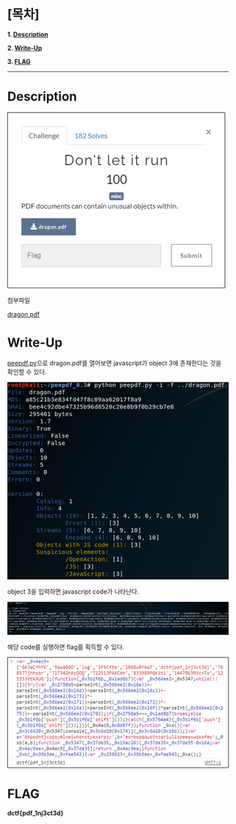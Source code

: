 # [목차]
**1. [Description](#Description)**

**2. [Write-Up](#Write-Up)**

**3. [FLAG](#FLAG)**


***


# **Description**

![](images/2022-05-18-19-32-17.png)

첨부파일

[dragon.pdf](https://rdmd.readme.io/docs/code-blocks)


# **Write-Up**

[peepdf.py](https://rdmd.readme.io/docs/code-blocks)으로 dragon.pdf를 열어보면 javascript가 object 3에 존재한다는 것을 확인할 수 있다.

![](images/2022-05-18-19-33-06.png)

object 3을 입력하면 javascript code가 나타난다.

![](images/2022-05-18-19-33-14.png)

해당 code를 실행하면 flag를 획득할 수 있다.

![](images/2022-05-18-19-33-22.png)

# **FLAG**

**dctf{pdf_1nj3ct3d}**